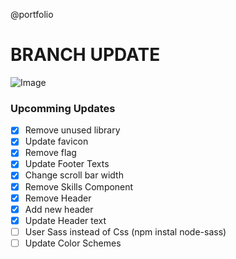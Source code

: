 @portfolio

# BRANCH UPDATE

![Image](https://www.pakkabaniya.ml/favicon.ico "lishugupta")

### Upcomming Updates

- [x] Remove unused library
- [x] Update favicon
- [x] Remove flag
- [x] Update Footer Texts
- [x] Change scroll bar width
- [x] Remove Skills Component
- [x] Remove Header
- [x] Add new header
- [x] Update Header text
- [ ] User Sass instead of Css (npm instal node-sass)
- [ ] Update Color Schemes

